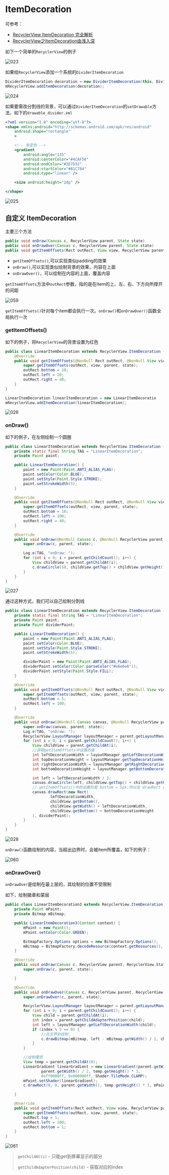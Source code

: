 # ItemDecoration

可参考：

+ [RecyclerView ItemDecoration 完全解析](https://www.jianshu.com/p/bcbfb84fe6d1)
+ [RecyclerView之ItemDecoration由浅入深](https://www.jianshu.com/p/b46a4ff7c10a)



如下一个简单的`RecyclerView`的例子

![023](https://github.com/winfredzen/Android-Basic/blob/master/UI/images/023.png)

如果给`RecyclerView`添加一个系统的`DividerItemDecoration`

```java
DividerItemDecoration decoration = new DividerItemDecoration(this, DividerItemDecoration.VERTICAL);
mRecyclerView.addItemDecoration(decoration);
```

![024](https://github.com/winfredzen/Android-Basic/blob/master/UI/images/024.png)

如果要需改分割线的背景，可以通过`DividerItemDecoration`的`setDrawable`方法，如下的`drawable_divider.xml`

```xml
<?xml version="1.0" encoding="utf-8"?>
<shape xmlns:android="http://schemas.android.com/apk/res/android"
    android:shape="rectangle"
    >

    <!-- 渐变色 -->
    <gradient
        android:angle="135"
        android:centerColor="#4CAF50"
        android:endColor="#2E7D32"
        android:startColor="#81C784"
        android:type="linear" />

    <size android:height="2dp" />

</shape>
```

![025](https://github.com/winfredzen/Android-Basic/blob/master/UI/images/025.png)



## 自定义 ItemDecoration

主要三个方法

```java
public void onDraw(Canvas c, RecyclerView parent, State state)
public void onDrawOver(Canvas c, RecyclerView parent, State state)
public void getItemOffsets(Rect outRect, View view, RecyclerView parent, State state)
```

+ `getItemOffsets()`,可以实现类似padding的效果
+ `onDraw()`,可以实现类似绘制背景的效果，内容在上面
+ `onDrawOver()`，可以绘制在内容的上面，覆盖内容



`getItemOffsets`方法中`outRect`参数，指的是在item的上、左、右、下方向所撑开的间距

![059](https://github.com/winfredzen/Android-Basic/blob/master/UI/images/059.png)



`getItemOffsets()`针对每个item都会执行一次。`onDraw()`和`onDrawOver()`函数全局执行一次



### getItemOffsets() 

如下的例子，将`RecyclerView`的背景设置为红色

```java
public class LinearItemDecoration extends RecyclerView.ItemDecoration {
    @Override
    public void getItemOffsets(@NonNull Rect outRect, @NonNull View view, @NonNull RecyclerView parent, @NonNull RecyclerView.State state) {
        super.getItemOffsets(outRect, view, parent, state);
        outRect.bottom = 10;
        outRect.left = 20;
        outRect.right = 40;
    }
}
```

```java
LinearItemDecoration linearItemDecoration = new LinearItemDecoratio
mRecyclerView.addItemDecoration(linearItemDecoration);
```

![026](https://github.com/winfredzen/Android-Basic/blob/master/UI/images/026.png)



### onDraw()

如下的例子，在左侧绘制一个圆圈

```java
public class LinearItemDecoration extends RecyclerView.ItemDecoration {
    private static final String TAG = "LinearItemDecoration";
    private Paint paint;

    public LinearItemDecoration() {
        paint = new Paint(Paint.ANTI_ALIAS_FLAG);
        paint.setColor(Color.BLUE);
        paint.setStyle(Paint.Style.STROKE);
        paint.setStrokeWidth(5);
    }

    @Override
    public void getItemOffsets(@NonNull Rect outRect, @NonNull View view, @NonNull RecyclerView parent, @NonNull RecyclerView.State state) {
        super.getItemOffsets(outRect, view, parent, state);
        outRect.bottom = 10;
        outRect.left = 100;
        outRect.right = 40;
    }

    @Override
    public void onDraw(@NonNull Canvas c, @NonNull RecyclerView parent, @NonNull RecyclerView.State state) {
        super.onDraw(c, parent, state);

        Log.e(TAG, "onDraw: ");
        for (int i = 0; i < parent.getChildCount(); i++) {
            View childView = parent.getChildAt(i);
            c.drawCircle(50, childView.getTop() + childView.getHeight() / 2, 20, paint);
        }
    }
}
```

![027](https://github.com/winfredzen/Android-Basic/blob/master/UI/images/027.png)



通过这种方式，我们可以自己绘制分割线

```java
public class LinearItemDecoration extends RecyclerView.ItemDecoration {
    private static final String TAG = "LinearItemDecoration";
    private Paint paint;
    private Paint dividerPaint;

    public LinearItemDecoration() {
        paint = new Paint(Paint.ANTI_ALIAS_FLAG);
        paint.setColor(Color.BLUE);
        paint.setStyle(Paint.Style.STROKE);
        paint.setStrokeWidth(5);

        dividerPaint = new Paint(Paint.ANTI_ALIAS_FLAG);
        dividerPaint.setColor(Color.parseColor("#e6e6e6"));
        dividerPaint.setStyle(Paint.Style.FILL);
    }

    @Override
    public void getItemOffsets(@NonNull Rect outRect, @NonNull View view, @NonNull RecyclerView parent, @NonNull RecyclerView.State state) {
        super.getItemOffsets(outRect, view, parent, state);
        outRect.bottom = 5;
        outRect.left = 100;
    }

    @Override
    public void onDraw(@NonNull Canvas canvas, @NonNull RecyclerView parent, @NonNull RecyclerView.State state) {
        super.onDraw(canvas, parent, state);
        Log.e(TAG, "onDraw: ");
        RecyclerView.LayoutManager layoutManager = parent.getLayoutManager();
        for (int i = 0; i < parent.getChildCount(); i++) {
            View childView = parent.getChildAt(i);
            //获取getItemOffsets中设置的值
            int leftDecorationWidth = layoutManager.getLeftDecorationWidth(childView);
            int topDecorationHeight = layoutManager.getTopDecorationHeight(childView);
            int rightDecorationWidth = layoutManager.getRightDecorationWidth(childView);
            int bottomDecorationHeight = layoutManager.getBottomDecorationHeight(childView);

            int left = leftDecorationWidth / 2;
            canvas.drawCircle(left, childView.getTop() + childView.getHeight() / 2, 20, paint);
            // getItemOffsets()中的设置的是 bottom = 5px;所以在 drawRect 时，top 为 childView.getBottom,bottom为top+bottomDecorationHeight
            canvas.drawRect(new Rect(
                    leftDecorationWidth,
                    childView.getBottom(),
                    childView.getWidth() + leftDecorationWidth,
                    childView.getBottom() + bottomDecorationHeight
            ), dividerPaint);
        }
    }
}
```

![028](https://github.com/winfredzen/Android-Basic/blob/master/UI/images/028.png)



`onDraw()`函数绘制的内容，当超出边界时，会被item所覆盖，如下的例子：

![060](https://github.com/winfredzen/Android-Basic/blob/master/UI/images/060.png)



### onDrawOver()

`onDrawOver`是绘制在最上层的，其绘制的位置不受限制

如下，绘制徽章和蒙层

```java
public class LinearItemDecoration3 extends RecyclerView.ItemDecoration {
    private Paint mPaint;
    private Bitmap mBitmap;

    public LinearItemDecoration3(Context context) {
        mPaint = new Paint();
        mPaint.setColor(Color.GREEN);

        BitmapFactory.Options options = new BitmapFactory.Options();
        mBitmap = BitmapFactory.decodeResource(context.getResources(), R.mipmap.xunzhang, options);
    }

    @Override
    public void onDraw(Canvas c, RecyclerView parent, RecyclerView.State state) {
        super.onDraw(c, parent, state);

    }

    @Override
    public void onDrawOver(Canvas c, RecyclerView parent, RecyclerView.State state) {
        super.onDrawOver(c, parent, state);

        RecyclerView.LayoutManager layoutManager = parent.getLayoutManager();
        for (int i = 0; i < parent.getChildCount(); i++) {
            View child = parent.getChildAt(i);
            int index = parent.getChildAdapterPosition(child);
            int left = layoutManager.getLeftDecorationWidth(child);
            if (index % 5 == 0) {
                //在交界处绘制
                c.drawBitmap(mBitmap, left - mBitmap.getWidth() / 2, child.getTop(), mPaint);
            }
        }

        //绘制蒙层
        View temp = parent.getChildAt(0);
        LinearGradient linearGradient = new LinearGradient(parent.getWidth() / 2, 0,
                parent.getWidth() / 2, temp.getHeight() * 3,
                0xff0000ff, 0x000000ff, Shader.TileMode.CLAMP);
        mPaint.setShader(linearGradient);
        c.drawRect(0, 0, parent.getWidth(), temp.getHeight() * 3, mPaint);

    }

    @Override
    public void getItemOffsets(Rect outRect, View view, RecyclerView parent, RecyclerView.State state) {
        super.getItemOffsets(outRect, view, parent, state);
        outRect.top = 1;
        outRect.left = 200;
        outRect.bottom = 1;
    }
}
```

![061](https://github.com/winfredzen/Android-Basic/blob/master/UI/images/061.png)



> `getChildAt(i)` - 只能get到屏幕显示的部分
>
> `getChildAdapterPosition(child)` - 获取对应的index















